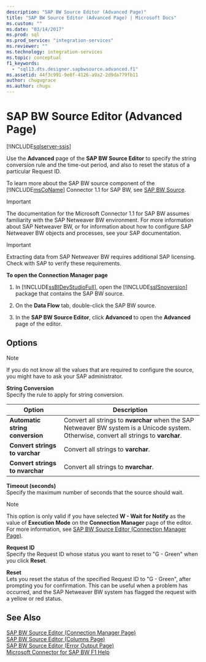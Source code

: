 ```yaml
---
description: "SAP BW Source Editor (Advanced Page)"
title: "SAP BW Source Editor (Advanced Page) | Microsoft Docs"
ms.custom: ""
ms.date: "03/14/2017"
ms.prod: sql
ms.prod_service: "integration-services"
ms.reviewer: ""
ms.technology: integration-services
ms.topic: conceptual
f1_keywords: 
  - "sql13.dts.designer.sapbwsource.advanced.f1"
ms.assetid: 44f3c991-9e8f-4126-a9a2-2d9da779fb11
author: chugugrace
ms.author: chugu
---
```

# SAP BW Source Editor (Advanced Page)

[!INCLUDE[sqlserver-ssis](../../includes/applies-to-version/sqlserver-ssis.md)]


  Use the **Advanced** page of the **SAP BW Source Editor** to specify the string conversion rule and the time-out period, and also to reset the status of a particular Request ID.  
  
 To learn more about the SAP BW source component of the [!INCLUDE[msCoName](../../includes/msconame-md.md)] Connector 1.1 for SAP BW, see [SAP BW Source](../../integration-services/data-flow/sap-bw-source.md).  
  
> [!IMPORTANT]  
>  The documentation for the Microsoft Connector 1.1 for SAP BW assumes familiarity with the SAP Netweaver BW environment. For more information about SAP Netweaver BW, or for information about how to configure SAP Netweaver BW objects and processes, see your SAP documentation.  
  
> [!IMPORTANT]  
>  Extracting data from SAP Netweaver BW requires additional SAP licensing. Check with SAP to verify these requirements.  
  
 **To open the Connection Manager page**  
  
1.  In [!INCLUDE[ssBIDevStudioFull](../../includes/ssbidevstudiofull-md.md)], open the [!INCLUDE[ssISnoversion](../../includes/ssisnoversion-md.md)] package that contains the SAP BW source.  
  
2.  On the **Data Flow** tab, double-click the SAP BW source.  
  
3.  In the **SAP BW Source Editor**, click **Advanced** to open the **Advanced** page of the editor.  
  
## Options  
  
> [!NOTE]  
>  If you do not know all the values that are required to configure the source, you might have to ask your SAP administrator.  
  
 **String Conversion**  
 Specify the rule to apply for string conversion.  
  
|Option|Description|  
|------------|-----------------|  
|**Automatic string conversion**|Convert all strings to **nvarchar** when the SAP Netweaver BW system is a Unicode system. Otherwise, convert all strings to **varchar**.|  
|**Convert strings to varchar**|Convert all strings to **varchar**.|  
|**Convert strings to nvarchar**|Convert all strings to **nvarchar**.|  
  
 **Timeout (seconds)**  
 Specify the maximum number of seconds that the source should wait.  
  
> [!NOTE]  
>  This option is only valid if you have selected **W - Wait for Notify** as the value of **Execution Mode** on the **Connection Manager** page of the editor. For more information, see [SAP BW Source Editor &#40;Connection Manager Page&#41;](../../integration-services/data-flow/sap-bw-source-editor-connection-manager-page.md).  
  
 **Request ID**  
 Specify the Request ID whose status you want to reset to "G - Green" when you click **Reset**.  
  
 **Reset**  
 Lets you reset the status of the specified Request ID to "G - Green", after prompting you for confirmation. This can be useful when a problem has occurred, and the SAP Netweaver BW system has flagged the request with a yellow or red status.  
  
## See Also  
 [SAP BW Source Editor &#40;Connection Manager Page&#41;](../../integration-services/data-flow/sap-bw-source-editor-connection-manager-page.md)   
 [SAP BW Source Editor &#40;Columns Page&#41;](../../integration-services/data-flow/sap-bw-source-editor-columns-page.md)   
 [SAP BW Source Editor &#40;Error Output Page&#41;](../../integration-services/data-flow/sap-bw-source-editor-error-output-page.md)   
 [Microsoft Connector for SAP BW F1 Help](../../integration-services/microsoft-connector-for-sap-bw-f1-help.md)  
  
  
